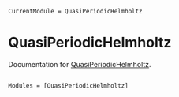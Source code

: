 ```@meta
CurrentModule = QuasiPeriodicHelmholtz
```

# QuasiPeriodicHelmholtz

Documentation for [QuasiPeriodicHelmholtz](https://github.com/mjp98/QuasiPeriodicHelmholtz.jl).

```@index
```

```@autodocs
Modules = [QuasiPeriodicHelmholtz]
```
